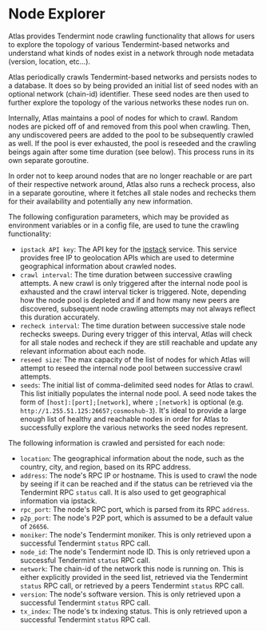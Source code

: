 # Node Explorer

Atlas provides Tendermint node crawling functionality that allows for users to
explore the topology of various Tendermint-based networks and understand what
kinds of nodes exist in a network through node metadata (version, location, etc...).

Atlas periodically crawls Tendermint-based networks and persists nodes to a
database. It does so by being provided an initial list of seed nodes with an
optional network (chain-id) identifier. These seed nodes are then used to further
explore the topology of the various networks these nodes run on.

Internally, Atlas maintains a pool of nodes for which to crawl. Random nodes are
picked off of and removed from this pool when crawling. Then, any undiscovered
peers are added to the pool to be subsequently crawled as well. If the pool is
ever exhausted, the pool is reseeded and the crawling beings again after some
time duration (see below). This process runs in its own separate goroutine.

In order not to keep around nodes that are no longer reachable or are part of
their respective network around, Atlas also runs a recheck process, also in a
separate goroutine, where it fetches all stale nodes and rechecks them for their
availability and potentially any new information.

The following configuration parameters, which may be provided as environment
variables or in a config file, are used to tune the crawling functionality:

- `ipstack API key`: The API key for the [ipstack](https://ipstack.com/) service.
  This service provides free IP to geolocation APIs which are used to determine
  geographical information about crawled nodes.
- `crawl interval`: The time duration between successive crawling attempts. A new
  crawl is only triggered after the internal node pool is exhausted and the crawl
  interval ticker is triggered. Note, depending how the node pool is depleted and
  if and how many new peers are discovered, subsequent node crawling attempts may
  not always reflect this duration accurately.
- `recheck interval`: The time duration between successive stale node rechecks
  sweeps. During every trigger of this interval, Atlas will check for all stale
  nodes and recheck if they are still reachable and update any relevant information
  about each node.
- `reseed size`: The max capacity of the list of nodes for which Atlas will attempt
  to reseed the internal node pool between successive crawl attempts.
- `seeds`: The initial list of comma-delimited seed nodes for Atlas to crawl.
  This list initially populates the internal node pool. A seed node takes the
  form of `[host]:[port];[network]`, where `;[network]` is optional
  (e.g. `http://1.255.51.125:26657;cosmoshub-3`). It's ideal to provide a large
  enough list of healthy and reachable nodes in order for Atlas to successfully
  explore the various networks the seed nodes represent.

The following information is crawled and persisted for each node:

- `location`: The geographical information about the node, such as the country,
  city, and region, based on its RPC address.
- `address`: The node's RPC IP or hostname. This is used to crawl the node by seeing
  if it can be reached and if the status can be retrieved via the Tendermint RPC
  `status` call. It is also used to get geographical information via ipstack.
- `rpc_port`: The node's RPC port, which is parsed from its RPC `address`.
- `p2p_port`: The node's P2P port, which is assumed to be a default value of `26656`.
- `moniker`: The node's Tendermint moniker. This is only retrieved upon a successful
  Tendermint `status` RPC call.
- `node_id`: The node's Tendermint node ID. This is only retrieved upon a successful
  Tendermint `status` RPC call.
- `network`: The chain-id of the network this node is running on. This is either
  explicitly provided in the seed list, retrieved via the Tendermint `status` RPC
  call, or retrieved by a peers Tendermint `status` RPC call.
- `version`: The node's software version. This is only retrieved upon a successful
  Tendermint `status` RPC call.
- `tx_index`: The node's tx indexing status. This is only retrieved upon a successful
  Tendermint `status` RPC call.
